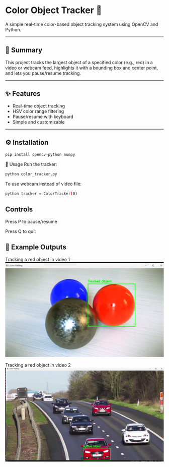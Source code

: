 # Color Object Tracker 🎨

A simple real-time color-based object tracking system using OpenCV and Python.

---

## 🎯 Summary

This project tracks the largest object of a specified color (e.g., red) in a video or webcam feed, highlights it with a bounding box and center point, and lets you pause/resume tracking.

---

## ✨ Features

- Real-time object tracking
- HSV color range filtering
- Pause/resume with keyboard
- Simple and customizable

---

## ⚙️ Installation

```bash
pip install opencv-python numpy
```
🚀 Usage
Run the tracker:
```bash
python color_tracker.py
```
To use webcam instead of video file:
```bash
python tracker = ColorTracker(0)
```
## Controls
Press P to pause/resume

Press Q to quit
## 📸 Example Outputs

Tracking a red object in video 1  
![Example 1](example1.png)

Tracking a red object in video 2  
![Example 2](example2.png)


